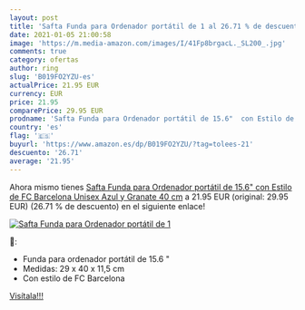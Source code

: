 ```yaml
---
layout: post
title: 'Safta Funda para Ordenador portátil de 1 al 26.71 % de descuento'
date: 2021-01-05 21:00:58
image: 'https://m.media-amazon.com/images/I/41Fp8brgacL._SL200_.jpg'
comments: true
category: ofertas
author: ring
slug: 'B019FO2YZU-es'
actualPrice: 21.95 EUR
currency: EUR
price: 21.95
comparePrice: 29.95 EUR
prodname: 'Safta Funda para Ordenador portátil de 15.6"  con Estilo de FC Barcelona  Unisex  Azul y Granate  40 cm'
country: 'es'
flag: '🇪🇸'
buyurl: 'https://www.amazon.es/dp/B019FO2YZU/?tag=tolees-21'
descuento: '26.71'
average: '21.95'
---
```


Ahora mismo tienes [Safta Funda para Ordenador portátil de 15.6"  con Estilo de FC Barcelona  Unisex  Azul y Granate  40 cm](https://www.amazon.es/dp/B019FO2YZU/?tag=tolees-21) a 21.95 EUR (original: 29.95 EUR) (26.71 %  de descuento) en el siguiente enlace!

[![Safta Funda para Ordenador portátil de 1](https://m.media-amazon.com/images/I/41Fp8brgacL._SL200_.jpg)](https://www.amazon.es/dp/B019FO2YZU/?tag=tolees-21)

🔎:

- Funda para ordenador portátil de 15.6 "
- Medidas: 29 x 40 x 11,5 cm
- Con estilo de FC Barcelona

[Visítala!!!](https://www.amazon.es/dp/B019FO2YZU/?tag=tolees-21)
